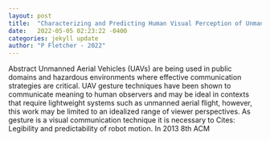 ```yaml
---
layout: post
title:  "Characterizing and Predicting Human Visual Perception of Unmanned Aerial Vehicle Gestures"
date:   2022-05-05 02:23:22 -0400
categories: jekyll update
author: "P Fletcher - 2022"
---
```

Abstract Unmanned Aerial Vehicles (UAVs) are being used in public domains and hazardous environments where effective communication strategies are critical. UAV gesture techniques have been shown to communicate meaning to human observers and may be ideal in contexts that require lightweight systems such as unmanned aerial flight, however, this work may be limited to an idealized range of viewer perspectives. As gesture is a visual communication technique it is necessary to Cites: Legibility and predictability of robot motion. In 2013 8th ACM